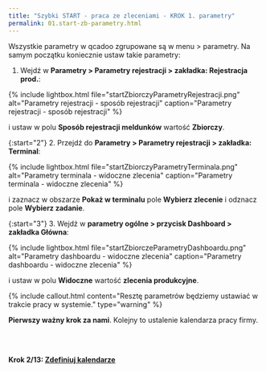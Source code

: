 ```yaml
---
title: "Szybki START - praca ze zleceniami - KROK 1. parametry"
permalink: 01.start-zb-parametry.html 
---
```


Wszystkie parametry w qcadoo zgrupowane są w menu > parametry. Na samym początku koniecznie ustaw takie parametry:


1. Wejdź w **Parametry > Parametry rejestracji > zakładka: Rejestracja prod.**:

{% include lightbox.html file="startZbiorczyParametryRejestracji.png" alt="Parametry rejestracji - sposób rejestracji" caption="Parametry rejestracji - sposób rejestracji" %}

i ustaw w polu **Sposób rejestracji meldunków** wartość **Zbiorczy**.

{:start="2"}
2. Przejdź do **Parametry > Parametry rejestracji > zakładka: Terminal**:

{% include lightbox.html file="startZbiorczyParametryTerminala.png" alt="Parametry terminala - widoczne zlecenia" caption="Parametry terminala - widoczne zlecenia" %}

i zaznacz w obszarze **Pokaż w terminalu** pole **Wybierz zlecenie** i odznacz pole **Wybierz zadanie**.

{:start="3"}
3. Wejdź w **parametry ogólne > przycisk Dashboard > zakładka Główna**:

{% include lightbox.html file="startZbiorczeParametryDashboardu.png" alt="Parametry dashboardu - widoczne zlecenia" caption="Parametry dashboardu - widoczne zlecenia" %}

i ustaw w polu **Widoczne** wartość **zlecenia produkcyjne**.

{% include callout.html content="Resztę parametrów będziemy ustawiać w trakcie pracy w systemie." type="warning" %}

**Pierwszy ważny krok za nami**. Kolejny to ustalenie kalendarza pracy firmy.

<br/>
<br/>

**Krok 2/13: [Zdefiniuj kalendarze](/02.start-zb-kalendarz)**